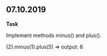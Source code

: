 ## 07.10.2019 ##

**Task**

Implement methods minus() and plus().

(2).minus(1).plus(5)  => output: 6